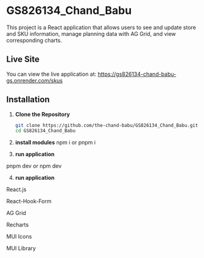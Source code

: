 # GS826134_Chand_Babu

This project is a React application that allows users to see and update store and SKU information, manage planning data with AG Grid, and view corresponding charts.

## Live Site

You can view the live application at: https://gs826134-chand-babu-gs.onrender.com/skus

## Installation

1. **Clone the Repository**

   ```bash
   git clone https://github.com/the-chand-babu/GS826134_Chand_Babu.git
   cd GS826134_Chand_Babu
   ```

2. **install modules**
npm i or pnpm i
3. **run application**

pnpm dev or npm dev

4. **run application**

React.js

React-Hook-Form

AG Grid

Recharts

MUI Icons

MUI Library